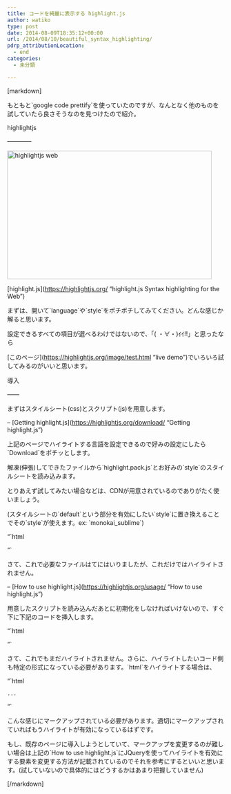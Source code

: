 ```yaml
---
title: コードを綺麗に表示する highlight.js
author: watiko
type: post
date: 2014-08-09T18:35:12+00:00
url: /2014/08/10/beautiful_syntax_highlighting/
pdrp_attributionLocation:
  - end
categories:
  - 未分類

---
```

[markdown]
  
もともと\`google code prettify\`を使っていたのですが、なんとなく他のものを試していたら良さそうなのを見つけたので紹介。

highlightjs
  
&#8212;&#8212;&#8212;&#8212;

[<img class="alignnone size-large wp-image-239" src="/image/2014/08/7db19e046cba7d7f6cfde466011373e6-1024x642.png" alt="highlightjs web" width="474" height="297" srcset="/image/2014/08/7db19e046cba7d7f6cfde466011373e6-1024x642.png 1024w, /image/2014/08/7db19e046cba7d7f6cfde466011373e6-300x188.png 300w, /image/2014/08/7db19e046cba7d7f6cfde466011373e6.png 1034w" sizes="(max-width: 474px) 100vw, 474px" />][1]

\[highlight.js\](https://highlightjs.org/ &#8220;highlight.js Syntax highlighting for the Web&#8221;)

まずは、開いて\`language\`や\`style\`をポチポチしてみてください。どんな感じか解ると思います。

設定できるすべての項目が選べるわけではないので、「( ・∀・)ｲｲ!!」と思ったなら
  
\[このページ\](https://highlightjs.org/image/test.html &#8220;live demo&#8221;)でいろいろ試してみるのがいいと思います。

<!--more-->

導入
  
&#8212;&#8212;

まずはスタイルシート(css)とスクリプト(js)を用意します。

&#8211; \[Getting highlight.js\](https://highlightjs.org/download/ &#8220;Getting highlight.js&#8221;)

上記のページでハイライトする言語を設定できるので好みの設定にしたら\`Download\`をポチッとします。
  
解凍(伸張)してできたファイルから\`highlight.pack.js\`とお好みの\`style\`のスタイルシートを読み込みます。

とりあえず試してみたい場合などは、CDNが用意されているのでありがたく使いましょう。
  
(スタイルシートの\`default\`という部分を有効にしたい\`style\`に置き換えることでその\`style\`が使えます。ex: \`monokai_sublime\`)

&#8220;\`html 

<link rel="stylesheet" href="http://cdnjs.cloudflare.com/ajax/libs/highlight.js/8.1/styles/default.min.css" />


  
&#8220;\`

さて、これで必要なファイルはてにはいりましたが、これだけではハイライトされません。

&#8211; \[How to use highlight.js\](https://highlightjs.org/usage/ &#8220;How to use highlight.js&#8221;)

用意したスクリプトを読み込んだあとに初期化をしなければいけないので、すぐ下に下記のコードを挿入します。

&#8220;\`html
  

  
&#8220;\`

さて、これでもまだハイライトされません。さらに、ハイライトしたいコード側も特定の形式になっている必要があります。\`html\`をハイライトする場合は、

&#8220;\`html

<pre><code class="html">...</code></pre>

&#8220;\`

こんな感じにマークアップされている必要があります。適切にマークアップされていればもうハイライトが有効になっているはずです。

もし、既存のページに導入しようとしていて、マークアップを変更するのが難しい場合は上記の\`How to use highlight.js\`にJQueryを使ってハイライトを有効にする要素を変更する方法が記載されているのでそれを参考にするといいと思います。(試していないので具体的にはどうするかはあまり把握していません)
  
[/markdown]

 [1]: https://highlightjs.org/